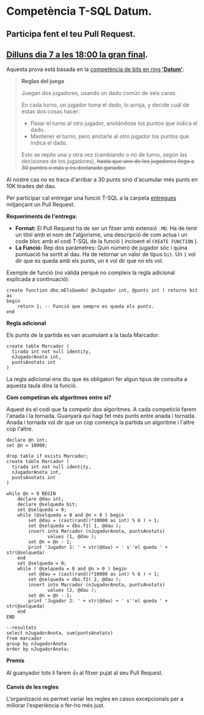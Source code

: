 # Competència T-SQL Datum.
## Participa fent el teu Pull Request.
## [Dilluns dia 7 a les 18:00 la gran final](https://challonge.com/basededades).

Aquesta prova està basada en la [competència de bits en ring **'Datum'**](http://bitsenelring.blogspot.com.es/2013/06/nueva-competencia-datum.html):

>**Reglas del juego**
>
>Juegan dos jugadores, usando un dado común de seis caras.
>
>En cada turno, un jugador toma el dado, lo arroja, y decide cuál de estas dos cosas hacer:
> * Pasar el turno al otro jugador, anotándose los puntos que indica el dado.
> * Mantener el turno, pero anotarle al otro jugador los puntos que indica el dado.
>
>Esto se repite una y otra vez (cambiando o no de turno, según las decisiones de los jugadores), ~~hasta que uno de los jugadores llega a 30 puntos o más y es declarado ganador.~~

Al nostre cas no es traca d'arribar a 30 punts sinó d'acumular més punts en 10K tirades del dau.

Per participar cal entregar una funció T-SQL a la carpeta [entregues](./entregues) mitjançant un Pull Request.

**Requeriments de l'entrega:**

* **Format:** El Pull Request ha de ser un fitxer amb extensió `.MD`. Ha de tenir un títol amb el nom de l'algorisme, una descripció de com actua i un code bloc amb el codi T-SQL de la funció ( incloent el `CREATE FUNCTION` ).
* **La Funció:** Rep dos paràmetres: Quin número de jugador sóc i quina puntuació ha sortit al dau. Ha de retornar un valor de tipus `bit`. Un `1` vol dir que es queda amb els punts, un `0` vol dir que no els vol.

Exemple de funció (no vàlida perquè no compleix la regla adicional explicada a continuació):

```
create function dbo.mElsQuedo( @nJugador int, @punts int ) returns bit as
begin
    return 1; -- Funció que sempre es queda els punts.
end
```

**Regla adicional**

Els punts de la partida es van acumulant a la taula Marcador:

```
create table Marcador (
  tirada int not null identity,
  nJugadorAnota int,
  puntsAnotats int
)
```

La regla adicional ens diu que és obligatori fer algun tipus de consulta a aquesta taula dins la funció.


**Com competiran els algoritmes entre si?**

Aquest és el codi que fa competir dos algoritmes. A cada competició farem l'anada i la tornada. Guanyarà qui hagi fet més punts entre anada i tornada. Anada i tornada vol dir que un cop comença la partida un algoritme i l'altre cop l'altre.

```
declare @n int;
set @n = 10000;

drop table if exists Marcador;
create table Marcador (
  tirada int not null identity,
  nJugadorAnota int,
  puntsAnotats int
)

while @n > 0 BEGIN
    declare @dau int;
    declare @selqueda bit;
    set @selqueda = 0;
    while (@selqueda = 0 and @n > 0 ) begin
        set @dau = (cast(rand()*10000 as int) % 6 ) + 1;
        set @selqueda = dbo.f1( 1, @dau );
        insert into Marcador (nJugadorAnota, puntsAnotats)
               values (1, @dau );
        set @n = @n - 1;
        print 'Jugador 1: ' + str(@dau) + ' s''el queda ' + str(@selqueda)
    end
    set @selqueda = 0;
    while ( @selqueda = 0 and @n > 0 ) begin
        set @dau = (cast(rand()*10000 as int) % 6 ) + 1;
        set @selqueda = dbo.f2( 2, @dau );
        insert into Marcador (nJugadorAnota, puntsAnotats)
               values (2, @dau );
        set @n = @n - 1;
        print 'Jugador 2: ' + str(@dau) + ' s''el queda ' + str(@selqueda)
    end
END

--resultats
select nJugadorAnota, sum(puntsAnotats)
from marcador
group by nJugadorAnota
order by nJugadorAnota;
```

**Premis**

Al guanyador tots li farem :+1: al fitxer pujat al seu Pull Request.

**Canvis de les regles**

L'organització es permet variar les regles en casos excepcionals per a millorar l'experiència o fer-ho més just.

